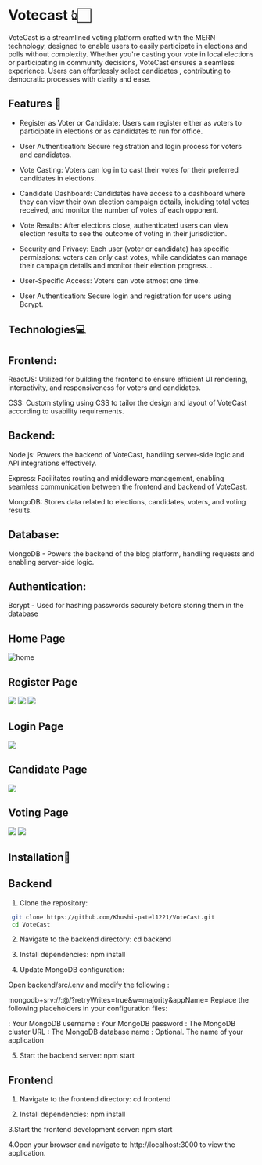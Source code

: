 # Votecast 👆🏻
VoteCast is a streamlined voting platform crafted with the MERN technology, designed to enable users to easily participate in elections and polls without complexity. Whether you're casting your vote in local elections or participating in community decisions, VoteCast ensures a seamless experience. Users can effortlessly select candidates , contributing to democratic processes with clarity and ease. 
## Features 🎯

- Register as Voter or Candidate: Users can register either as voters to participate in elections or as candidates to run for office.

- User Authentication: Secure registration and login process for voters and candidates.

- Vote Casting: Voters can log in to cast their votes for their preferred candidates in elections.

- Candidate Dashboard: Candidates have access to a dashboard where they can view their own election campaign details, including total votes received, and monitor the number of votes of each opponent.

- Vote Results: After elections close, authenticated users can view election results to see the outcome of voting in their jurisdiction.

- Security and Privacy: Each user (voter or candidate) has specific permissions: voters can only cast votes, while candidates can manage their campaign details and monitor their election progress. .

- User-Specific Access: Voters can vote atmost one time.

- User Authentication: Secure login and registration for users using Bcrypt.

## Technologies💻

## Frontend:

ReactJS: Utilized for building the frontend to ensure efficient UI rendering, interactivity, and responsiveness for voters and candidates.

CSS: Custom styling using CSS to tailor the design and layout of VoteCast according to usability requirements.

## Backend:

Node.js: Powers the backend of VoteCast, handling server-side logic and API integrations effectively.

Express: Facilitates routing and middleware management, enabling seamless communication between the frontend and backend of VoteCast.

MongoDB: Stores data related to elections, candidates, voters, and voting results.

## Database:

MongoDB - Powers the backend of the blog platform, handling requests and enabling server-side logic.

## Authentication:

Bcrypt - Used for hashing passwords securely before storing them in the database

## Home Page
![home](https://github.com/Khushi-patel1221/VoteCast/assets/141536003/73a2f26a-021c-4014-b1c2-6aea366f42bc)

## Register Page
![](https://github.com/Khushi-patel1221/VoteCast/blob/main/frontend/src/images/register.png)
![](https://github.com/Khushi-patel1221/VoteCast/blob/main/frontend/src/images/register1.png)
![](https://github.com/Khushi-patel1221/VoteCast/blob/main/frontend/src/images/register2.png)

## Login Page

![](https://github.com/Khushi-patel1221/VoteCast/blob/main/frontend/src/images/login.png)

## Candidate Page
![](https://github.com/Khushi-patel1221/VoteCast/blob/main/frontend/src/images/Candidatepage.png)

## Voting Page
![](https://github.com/Khushi-patel1221/VoteCast/blob/main/frontend/src/images/Votingpage.png)
![](https://github.com/Khushi-patel1221/VoteCast/blob/main/frontend/src/images/vote.png)

## Installation🚀
## Backend
1. Clone the repository:
```sh
 git clone https://github.com/Khushi-patel1221/VoteCast.git
 cd VoteCast
```

2. Navigate to the backend directory:
 cd backend

3. Install dependencies:
 npm install

4. Update MongoDB configuration:

 Open backend/src/.env and modify the following :

 mongodb+srv://<username>:<password>@<cluster>/<database>?retryWrites=true&w=majority&appName=<appname>
 Replace the following placeholders in your configuration files:

 <username>: Your MongoDB username
 <password>: Your MongoDB password
 <cluster>: The MongoDB cluster URL
 <database>: The MongoDB database name
 <appname>: Optional. The name of your application

5. Start the backend server:
 npm start

## Frontend
1. Navigate to the frontend directory:
 cd frontend

2. Install dependencies:
 npm install

3.Start the frontend development server:
 npm start

4.Open your browser and navigate to http://localhost:3000 to view the application.
